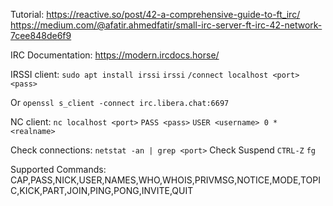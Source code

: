 Tutorial: 
https://reactive.so/post/42-a-comprehensive-guide-to-ft_irc/
https://medium.com/@afatir.ahmedfatir/small-irc-server-ft-irc-42-network-7cee848de6f9

IRC Documentation:
https://modern.ircdocs.horse/

IRSSI client:
`sudo apt install irssi`
`irssi`
`/connect localhost <port> <pass>`

Or
`openssl s_client -connect irc.libera.chat:6697`

NC client:
`nc localhost <port>`
`PASS <pass>`
`USER <username> 0 * <realname>`

Check connections:
`netstat -an | grep <port>`
Check Suspend
`CTRL-Z` 
`fg`

Supported Commands: CAP,PASS,NICK,USER,NAMES,WHO,WHOIS,PRIVMSG,NOTICE,MODE,TOPIC,KICK,PART,JOIN,PING,PONG,INVITE,QUIT